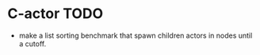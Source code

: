 # C-actor TODO

- make a list sorting benchmark that spawn children actors in nodes until a cutoff.

